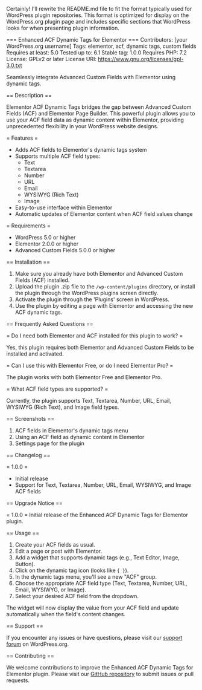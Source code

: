 Certainly! I'll rewrite the README.md file to fit the format typically used for WordPress plugin repositories. This format is optimized for display on the WordPress.org plugin page and includes specific sections that WordPress looks for when presenting plugin information.





=== Enhanced ACF Dynamic Tags for Elementor ===
Contributors: [your WordPress.org username]
Tags: elementor, acf, dynamic tags, custom fields
Requires at least: 5.0
Tested up to: 6.1
Stable tag: 1.0.0
Requires PHP: 7.2
License: GPLv2 or later
License URI: https://www.gnu.org/licenses/gpl-3.0.txt

Seamlessly integrate Advanced Custom Fields with Elementor using dynamic tags.

== Description ==

Elementor ACF Dynamic Tags bridges the gap between Advanced Custom Fields (ACF) and Elementor Page Builder. This powerful plugin allows you to use your ACF field data as dynamic content within Elementor, providing unprecedented flexibility in your WordPress website designs.

= Features =

* Adds ACF fields to Elementor's dynamic tags system
* Supports multiple ACF field types:
  * Text
  * Textarea
  * Number
  * URL
  * Email
  * WYSIWYG (Rich Text)
  * Image
* Easy-to-use interface within Elementor
* Automatic updates of Elementor content when ACF field values change

= Requirements =

* WordPress 5.0 or higher
* Elementor 2.0.0 or higher
* Advanced Custom Fields 5.0.0 or higher

== Installation ==

1. Make sure you already have both Elementor and Advanced Custom Fields (ACF) installed.
2. Upload the plugin .zip file to the `/wp-content/plugins` directory, or install the plugin through the WordPress plugins screen directly.
3. Activate the plugin through the 'Plugins' screen in WordPress.
4. Use the plugin by editing a page with Elementor and accessing the new ACF dynamic tags.

== Frequently Asked Questions ==

= Do I need both Elementor and ACF installed for this plugin to work? =

Yes, this plugin requires both Elementor and Advanced Custom Fields to be installed and activated.

= Can I use this with Elementor Free, or do I need Elementor Pro? =

The plugin works with both Elementor Free and Elementor Pro.

= What ACF field types are supported? =

Currently, the plugin supports Text, Textarea, Number, URL, Email, WYSIWYG (Rich Text), and Image field types.

== Screenshots ==

1. ACF fields in Elementor's dynamic tags menu
2. Using an ACF field as dynamic content in Elementor
3. Settings page for the plugin

== Changelog ==

= 1.0.0 =
* Initial release
* Support for Text, Textarea, Number, URL, Email, WYSIWYG, and Image ACF fields

== Upgrade Notice ==

= 1.0.0 =
Initial release of the Enhanced ACF Dynamic Tags for Elementor plugin.

== Usage ==

1. Create your ACF fields as usual.
2. Edit a page or post with Elementor.
3. Add a widget that supports dynamic tags (e.g., Text Editor, Image, Button).
4. Click on the dynamic tag icon (looks like `{ }`).
5. In the dynamic tags menu, you'll see a new "ACF" group.
6. Choose the appropriate ACF field type (Text, Textarea, Number, URL, Email, WYSIWYG, or Image).
7. Select your desired ACF field from the dropdown.

The widget will now display the value from your ACF field and update automatically when the field's content changes.

== Support ==

If you encounter any issues or have questions, please visit our [support forum](https://wordpress.org/support/plugin/elementor-acf-dynamic-tags/) on WordPress.org.

== Contributing ==

We welcome contributions to improve the Enhanced ACF Dynamic Tags for Elementor plugin. Please visit our [GitHub repository](https://github.com/liberalterian/elementor-acf-dynamic-tags) to submit issues or pull requests.